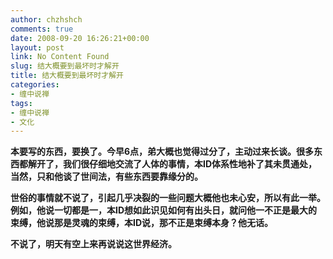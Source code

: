 ```yaml
---
author: chzhshch
comments: true
date: 2008-09-20 16:26:21+00:00
layout: post
link: No Content Found
slug: 结大概要到最坏时才解开
title: 结大概要到最坏时才解开
categories:
- 缠中说禅
tags:
- 缠中说禅
- 文化
---
```


			

**本要写的东西，要换了。今早6点，弟大概也觉得过分了，主动过来长谈。很多东西都解开了，我们很仔细地交流了人体的事情，本ID体系性地补了其未贯通处，当然，只和他谈了世间法，有些东西要靠缘分的。**

**世俗的事情就不说了，引起几乎决裂的一些问题大概他也未心安，所以有此一举。例如，他说一切都是一，本ID想如此识见如何有出头日，就问他一不正是最大的束缚，他说那是灵魂的束缚，本ID说，那不正是束缚本身？他无话。**

**不说了，明天有空上来再说说这世界经济。**
